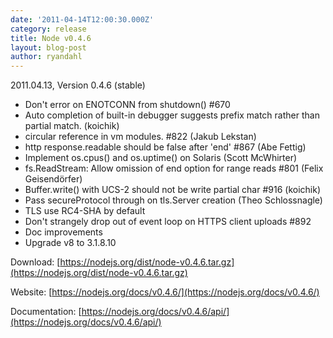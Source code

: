 ```yaml
---
date: '2011-04-14T12:00:30.000Z'
category: release
title: Node v0.4.6
layout: blog-post
author: ryandahl
---
```


2011.04.13, Version 0.4.6 (stable)

- Don't error on ENOTCONN from shutdown() #670
- Auto completion of built-in debugger suggests prefix match rather than partial match. (koichik)
- circular reference in vm modules. #822 (Jakub Lekstan)
- http response.readable should be false after 'end' #867 (Abe Fettig)
- Implement os.cpus() and os.uptime() on Solaris (Scott McWhirter)
- fs.ReadStream: Allow omission of end option for range reads #801 (Felix Geisendörfer)
- Buffer.write() with UCS-2 should not be write partial char #916 (koichik)
- Pass secureProtocol through on tls.Server creation (Theo Schlossnagle)
- TLS use RC4-SHA by default
- Don't strangely drop out of event loop on HTTPS client uploads #892
- Doc improvements
- Upgrade v8 to 3.1.8.10

Download: [https://nodejs.org/dist/node-v0.4.6.tar.gz](https://nodejs.org/dist/node-v0.4.6.tar.gz)

Website: [https://nodejs.org/docs/v0.4.6/](https://nodejs.org/docs/v0.4.6/)

Documentation: [https://nodejs.org/docs/v0.4.6/api/](https://nodejs.org/docs/v0.4.6/api/)
